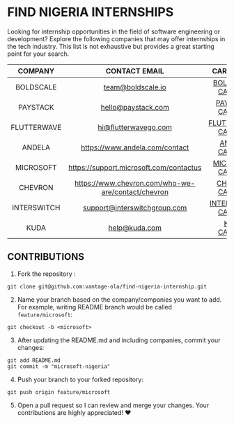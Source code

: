 # FIND NIGERIA INTERNSHIPS

Looking for internship opportunities in the field of software engineering or development? Explore the following companies that may offer internships in the tech industry. This list is not exhaustive but provides a great starting point for your search.

|   COMPANY   |                   CONTACT EMAIL                    |                                       CAREER URL                                       |
| :---------: | :------------------------------------------------: | :------------------------------------------------------------------------------------: |
|  BOLDSCALE  |                 team@boldscale.io                  |                 [BOLDSCALE CAREERS](https://www.boldscale.io/careers)                  |
|  PAYSTACK   |                 hello@paystack.com                 |                    [PAYSTACK CAREERS](https://paystack.com/careers)                    |
| FLUTTERWAVE |                hi@flutterwavego.com                |               [FLUTTERWAVE CAREERS](https://flutterwave.com/ng/careers)                |
|   ANDELA    |           https://www.andela.com/contact           |         [ANDELA CAREERS](https://andela.wd1.myworkdayjobs.com/en-US/External)          |
|  MICROSOFT  |      https://support.microsoft.com/contactus       | [MICROSOFT CAREERS](https://careers.microsoft.com/v2/global/en/programs/students.html) |
|   CHEVRON   | https://www.chevron.com/who-we-are/contact/chevron |               [CHEVRON CAREERS](https://careers.chevron.com/internship)                |
| INTERSWITCH |            support@interswitchgroup.com            |         [INTERSWITCH CAREERS](https://careers.interswitchgroup.com/Home/Index)         |
|    KUDA     |                   help@kuda.com                    |                        [KUDA CAREERS](https://kuda.com/careers)                        |

## CONTRIBUTIONS

1.  Fork the repository :

```shell
git clone git@github.com:vantage-ola/find-nigeria-internship.git
```

2.  Name your branch based on the company/companies you want to add. For example, writing README branch would be called `feature/microsoft`:

```shell
git checkout -b <microsoft>
```

3.  After updating the README.md and including companies, commit your changes:

```shell
git add README.md
git commit -m "microsoft-nigeria"
```

4.  Push your branch to your forked repository:

```shell
git push origin feature/microsoft
```

5.  Open a pull request so I can review and merge your changes. Your contributions are highly appreciated! ❤️
